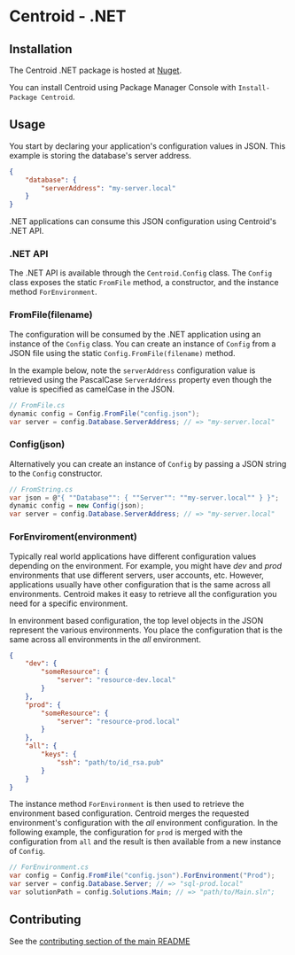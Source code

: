 # Centroid - .NET

## Installation

The Centroid .NET package is hosted at [Nuget](http://www.nuget.org/packages/Centroid/).

You can install Centroid using Package Manager Console with `Install-Package Centroid`.

## Usage

You start by declaring your application's configuration values in JSON. This example is storing the database's server address.

```json
{
    "database": {
        "serverAddress": "my-server.local"
    }
}
```

.NET applications can consume this JSON configuration using Centroid's .NET API.

### .NET API

The .NET API is available through the `Centroid.Config` class. The `Config` class exposes the static `FromFile` method, a constructor, and the instance method `ForEnvironment`.

### FromFile(filename)

The configuration will be consumed by the .NET application using an instance of the `Config` class. You can create an instance of `Config` from a JSON file using the static `Config.FromFile(filename)` method.

In the example below, note the `serverAddress` configuration value is retrieved using the PascalCase `ServerAddress` property even though the value is specified as camelCase in the JSON.

```cs
// FromFile.cs
dynamic config = Config.FromFile("config.json");
var server = config.Database.ServerAddress; // => "my-server.local"
```

### Config(json)

Alternatively you can create an instance of `Config` by passing a JSON string to the `Config` constructor.

```cs
// FromString.cs
var json = @"{ ""Database"": { ""Server"": ""my-server.local"" } }";
dynamic config = new Config(json);
var server = config.Database.ServerAddress; // => "my-server.local"
```

### ForEnviroment(environment)

Typically real world applications have different configuration values depending on the environment. For example, you might have *dev* and *prod* environments that use different servers, user accounts, etc. However, applications usually have other configuration that is the same across all environments. Centroid makes it easy to retrieve all the configuration you need for a specific environment.

In environment based configuration, the top level objects in the JSON represent the various environments. You place the configuration that is the same across all environments in the *all* environment. 

```json
{
    "dev": {
        "someResource": {
            "server": "resource-dev.local"
        }
    },
    "prod": {
        "someResource": {
            "server": "resource-prod.local"
        }
    },
    "all": {
        "keys": {
            "ssh": "path/to/id_rsa.pub"
        }
    }
}
```

The instance method `ForEnvironment` is then used to retrieve the environment based configuration. Centroid merges the requested environment's configuration with the *all* environment configuration. In the following example, the configuration for `prod` is merged with the configuration from `all` and the result is then available from a new instance of `Config`.

```cs
// ForEnvironment.cs
var config = Config.FromFile("config.json").ForEnvironment("Prod");
var server = config.Database.Server; // => "sql-prod.local"
var solutionPath = config.Solutions.Main; // => "path/to/Main.sln";
```

## Contributing

See the [contributing section of the main README](../README.md#contributing)
